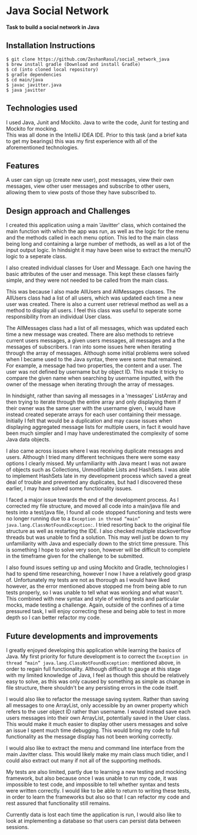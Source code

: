 # Java Social Network

**Task to build a social network in Java**

## Installation Instructions

```
$ git clone https://github.com/ZeshanRasul/social_network_java
$ brew install gradle (Download and install Gradle)
$ cd (into cloned local repository)
$ gradle dependencies
$ cd main/java
$ javac javitter.java
$ java javitter
```

## Technologies used

I used Java, Junit and Mockito.  Java to write the code, Junit for testing and Mockito for mocking.  
This was all done in the IntelliJ IDEA IDE. 
Prior to this task (and a brief kata to get my bearings) this was my first experience with all of the aforementioned technologies.

## Features

A user can sign up (create new user), post messages, view their own messages, view other user messages and subscribe to other users, allowing them to view posts of those they have subscribed to.

## Design approach and Challenges

I created this application using a main 'Javitter' class, which contained the main function with which the app was run, as well as the logic for the menu and the methods called in each menu option.  This led to the main class being long and containing a large number of methods, as well as a lot of the input output logic.  In hindsight it may have been wise to extract the menu/IO logic to a seperate class.

I also created individual classes for User and Message.  Each one having the basic attributes of the user and message.  This kept these classes fairly simple, and they were not needed to be called from the main class.

This was because I also made AllUsers and AllMessages classes.  The AllUsers class had a list of all users, which was updated each time a new user was created.  There is also a current user retrieval method as well as a method to display all users.  I feel this class was useful to seperate some responsibility from an individual User class.

The AllMessages class had a list of all messages, which was updated each time a new message was created. There are also methods to retrieve current users messages, a given users messages, all messages and a the messages of subscribers.  I ran into some issues here when iterating through the array of messages.  Although some initial problems were solved when I became used to the Java syntax, there were some that remained.  For example, a message had two properties, the content and a user.  The user was not defined by username but by object ID.  This made it tricky to compare the given name when searching by username inputted, with the owner of the message when iterating through the array of messages.

In hindsight, rather than saving all messages in a 'messages' ListArray and then trying to iterate through the entire array and only displaying them if their owner was the same user with the username given, I would have instead created seperate arrays for each user containing their message.  Initially I felt that would be a duplication and may cause issues when displaying aggregated message lists for multiple users, in fact it would have been much simpler and I may have underestimated the complexity of some Java data objects.

I also came across issues where I was receiving duplicate messages and users.  Although I tried many different techniques there were some easy options I clearly missed.  My unfamiliarity with Java meant I was not aware of objects such as Collections, Unmodifiable Lists and HashSets.  I was able to implement HashSets late in my development process which saved a great deal of trouble and prevented any duplicates, but had I discovered these earlier, I may have solved some functionality issues.

I faced a major issue towards the end of the development process.  As I corrected my file structure, and moved all code into a main/java file and tests into a test/java file, I found all code stopped functioning and tests were no longer running due to a `Exception in thread “main” java.lang.ClassNotFoundException:`.  I tried resorting back to the original file structure as well as restarting the IDE.  I also checked multiple stackoverflow threads but was unable to find a solution.  This may well just be down to my unfamiliarity with Java and especially down to the strict time pressure.  This is something I hope to solve very soon, however will be difficult to complete in the timeframe given for the challenge to be submitted.  

I also found issues setting up and using Mockito and Gradle, technologies I had to spend time researching, however I now I have a relatively good grasp of.  Unfortunately my tests are not as thorough as I would have liked however, as the error mentioned above stopped me from being able to run tests properly, so I was unable to tell what was working and what wasn't.  This combined with new syntax and style of writing tests and particular mocks, made testing a challenge.  Again, outside of the confines of a time pressured task, I will enjoy correcting these and being able to test in more depth so I can better refactor my code.

## Future developments and improvements

I greatly enjoyed developing this application while learning the basics of Java. My first priority for future development is to correct the `Exception in thread “main” java.lang.ClassNotFoundException:` mentioned above, in order to regain full functionality.  Although difficult to gauge at this stage with my limited knowledge of Java, I feel as though this should be relatively easy to solve, as this was only caused by something as simple as change in file structure, there shouldn't be any persisting errors in the code itself. 

I would also like to refactor the message saving system.  Rather than saving all messages to one ArrayList, only accessible by an owner property which refers to the user object ID rather than username.  I would instead save each users messages into their own ArrayList, potentially saved in the User class.  This would make it much easier to display other users messages and solve an issue I spent much time debugging.  This would bring my code to full functionality as the message display has not been working correctly.

I would also like to extract the menu and command line interface from the main Javitter class.  This would likely make my main class much tidier, and I could also extract out many if not all of the supporting methods.

My tests are also limited, partly due to learning a new testing and mocking framework, but also because once I was unable to run my code, it was impossible to test code, and impossible to tell whether syntax and tests were written correctly.  I would like to be able to return to writing these tests, in order to learn the frameworks but also so that I can refactor my code and rest assured that functionality still remains.

Currently data is lost each time the application is run, I would also like to look at implementing a database so that users can persist data between sessions.



